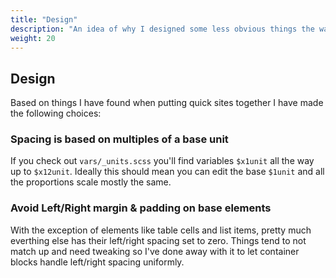 ```yaml
---
title: "Design"
description: "An idea of why I designed some less obvious things the way that I did"
weight: 20
---
```


## Design

Based on things I have found when putting quick sites together I have made the following choices:

### Spacing is based on multiples of a base unit
If you check out `vars/_units.scss` you'll find variables `$x1unit` all the way up to `$x12unit`. Ideally this should mean you can edit the base `$1unit` and all the proportions scale mostly the same.

### Avoid Left/Right margin & padding on base elements
With the exception of elements like table cells and list items, pretty much everthing else has their left/right spacing set to zero. Things tend to not match up and need tweaking so I've done away with it to let container blocks handle left/right spacing uniformly.